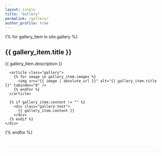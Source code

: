 ```yaml
---
layout: single
title: "Gallery"
permalink: /gallery/
author_profile: true
---
```


<div class="photo-gallery">
  {% for gallery_item in site.gallery %}
    <div class="gallery-section">
      <h2>{{ gallery_item.title }}</h2>
      <p>{{ gallery_item.description }}</p>
      
      <article class="gallery">
        {% for image in gallery_item.images %}
          <img src="{{ image | absolute_url }}" alt="{{ gallery_item.title }}" tabindex="0" />
        {% endfor %}
      </article>
      
      {% if gallery_item.content != "" %}
        <div class="gallery-text">
          {{ gallery_item.content }}
        </div>
      {% endif %}
    </div>
  {% endfor %}
</div>

<style>
.gallery {
  --size: 100px;
  display: grid;
  grid-template-columns: repeat(6, var(--size));
  grid-auto-rows: var(--size);
  margin-bottom: var(--size);
  place-items: start center;
  gap: 5px;
}

.gallery:has(:hover) img:not(:hover),
.gallery:has(:focus) img:not(:focus) {
  filter: brightness(0.5) contrast(0.5);
}

.gallery img {
  object-fit: cover;
  width: calc(var(--size) * 2);
  height: calc(var(--size) * 2);
  clip-path: path("M90,10 C100,0 100,0 110,10 190,90 190,90 190,90 200,100 200,100 190,110 190,110 110,190 110,190 100,200 100,200 90,190 90,190 10,110 10,110 0,100 0,100 10,90Z");
  transition: clip-path 0.25s, filter 0.75s;
  grid-column: auto / span 2;
  border-radius: 5px;
}

.gallery img:nth-child(5n - 1) { 
  grid-column: 2 / span 2;
}

.gallery img:hover,
.gallery img:focus {
  clip-path: path("M0,0 C0,0 200,0 200,0 200,0 200,100 200,100 200,100 200,200 200,200 200,200 100,200 100,200 100,200 100,200 0,200 0,200 0,100 0,100 0,100 0,100 0,100Z");
  z-index: 1;
  transition: clip-path 0.25s, filter 0.25s;
}

.gallery img:focus {
  outline: 1px dashed black;
  outline-offset: -5px;
}

.gallery-section {
  margin-bottom: 60px;
  border-bottom: 1px solid #eee;
  padding-bottom: 40px;
}

.gallery-text {
  margin-top: 30px;
  font-size: 1.1em;
  line-height: 1.6;
}
</style>